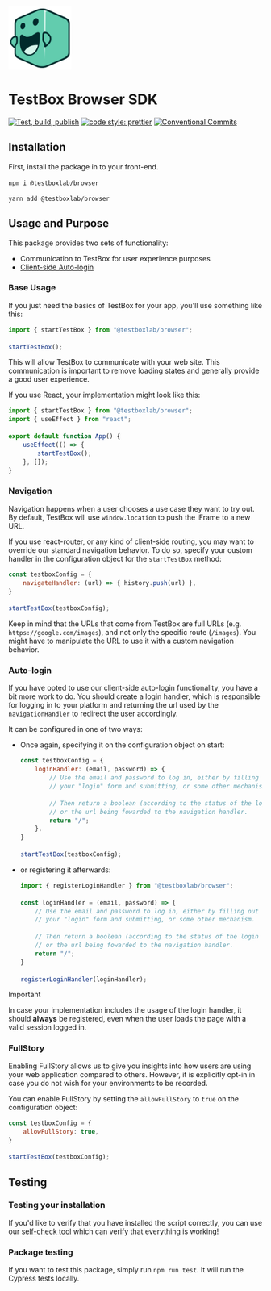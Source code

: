 <img src="docs/pedals.svg" width="125">

# TestBox Browser SDK

[![Test, build, publish](https://github.com/TestBoxLab/browser-sdk/actions/workflows/build.yml/badge.svg)](https://github.com/TestBoxLab/browser-sdk/actions/workflows/build.yml)
[![code style: prettier](https://img.shields.io/badge/code_style-prettier-ff69b4.svg?style=flat-square)](https://github.com/prettier/prettier)
[![Conventional Commits](https://img.shields.io/badge/Conventional%20Commits-1.0.0-%23FE5196?logo=conventionalcommits&logoColor=white)](https://conventionalcommits.org)

## Installation

First, install the package in to your front-end.

`npm i @testboxlab/browser`

`yarn add @testboxlab/browser`

## Usage and Purpose

This package provides two sets of functionality:

* Communication to TestBox for user experience purposes
* [Client-side Auto-login][1]

### Base Usage

If you just need the basics of TestBox for your app, you'll use something like this:

```javascript
import { startTestBox } from "@testboxlab/browser";

startTestBox();
```

This will allow TestBox to communicate with your web site. This communication is
important to remove loading states and generally provide a good user experience.

If you use React, your implementation might look like this:

```javascript
import { startTestBox } from "@testboxlab/browser";
import { useEffect } from "react";

export default function App() {
    useEffect(() => {
        startTestBox();
    }, []);
}
```

### Navigation

Navigation happens when a user chooses a use case they want to try out.
By default, TestBox will use `window.location` to push the iFrame to a new URL.

If you use react-router, or any kind of client-side routing, you may want to override
our standard navigation behavior. To do so, specify your custom handler in the
configuration object for the `startTestBox` method:

```javascript
const testboxConfig = {
    navigateHandler: (url) => { history.push(url) },
}

startTestBox(testboxConfig);

```

Keep in mind that the URLs that come from TestBox are full URLs (e.g. `https://google.com/images`),
and not only the specific route (`/images`). You might have to manipulate the URL
to use it with a custom navigation behavior. 

### Auto-login

If you have opted to use our client-side auto-login functionality, you have a bit
more work to do. You should create a login handler, which is responsible for logging
in to your platform and returning the url used by the `navigationHandler` to
redirect the user accordingly.

It can be configured in one of two ways:

- Once again, specifying it on the configuration object on start:
    ```javascript
    const testboxConfig = {
        loginHandler: (email, password) => {
            // Use the email and password to log in, either by filling out
            // your "login" form and submitting, or some other mechanism.
            
            // Then return a boolean (according to the status of the login attempt)
            // or the url being fowarded to the navigation handler.
            return "/";
        },
    }

    startTestBox(testboxConfig);
    ```
- or registering it afterwards:
    ```javascript
    import { registerLoginHandler } from "@testboxlab/browser";

    const loginHandler = (email, password) => {
        // Use the email and password to log in, either by filling out
        // your "login" form and submitting, or some other mechanism.
        
        // Then return a boolean (according to the status of the login attempt)
        // or the url being fowarded to the navigation handler. 
        return "/";
    }

    registerLoginHandler(loginHandler);

    ```

> [!IMPORTANT]
> In case your implementation includes the usage of the login handler,
> it should **always** be registered, even when the user loads the page
> with a valid session logged in.

### FullStory

Enabling FullStory allows us to give you insights into how users
are using your web application compared to others. However, it is
explicitly opt-in in case you do not wish for your environments
to be recorded.

You can enable FullStory by setting the `allowFullStory` to `true`
on the configuration object:

```javascript
const testboxConfig = {
    allowFullStory: true,
}

startTestBox(testboxConfig);
```

## Testing

### Testing your installation

If you'd like to verify that you have installed the script correctly, you can use
our [self-check tool][2] which can verify that everything is working!

### Package testing

If you want to test this package, simply run `npm run test`. It will run the Cypress
tests locally.

[1]: https://partner-docs.testbox.com/docs/autologin/javascript/
[2]: https://partner-docs.testbox.com/docs/iframing/test/